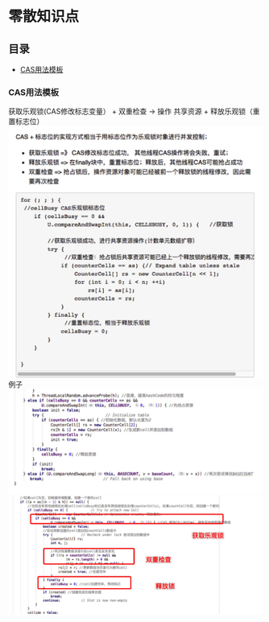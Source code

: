 # 零散知识点
## 目录
* [CAS用法模板](#CAS用法模板)

### CAS用法模板
  获取乐观锁(CAS修改标志变量） +  双重检查 -> 操作 共享资源 + 释放乐观锁（重置标志位）
  ![](picture/picture1.jpg)  
  例子
  ![](picture/picture2.jpg)
  ![](picture/picture3.jpg)
